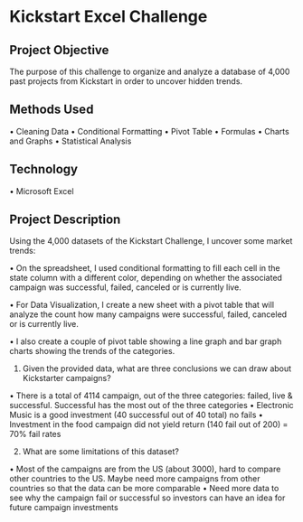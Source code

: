 # Kickstart Excel Challenge
## Project Objective
The purpose of this challenge to organize and analyze a database of 4,000 past projects from Kickstart in order to uncover hidden trends.

## Methods Used
•	Cleaning Data
•	Conditional Formatting
•	Pivot Table
•	Formulas
•	Charts and Graphs
•	Statistical Analysis 

## Technology
•	Microsoft Excel

## Project Description
Using the 4,000 datasets of the Kickstart Challenge, I uncover some market trends:

•	On the spreadsheet, I used conditional formatting to fill each cell in the state column with a different color, depending on whether the associated campaign was successful, failed, canceled or is currently live.

•	For Data Visualization, I create a new sheet with a pivot table that will analyze the count how many campaigns were successful, failed, canceled or is currently live. 

•	I also create a couple of pivot table showing a line graph and bar graph charts showing the trends of the categories. 

1.	Given the provided data, what are three conclusions we can draw about Kickstarter campaigns?

•	There is a total of 4114 campaign, out of the three categories: failed, live & successful.  Successful has the most out of the three categories
•	Electronic Music is a good investment (40 successful out of 40 total) no fails
•	Investment in the food campaign did not yield return (140 fail out of 200) = 70% fail rates

2.	What are some limitations of this dataset?

•	Most of the campaigns are from the US (about 3000), hard to compare other countries to the US.  Maybe need more campaigns from other countries so that the data can be more comparable 
•	Need more data to see why the campaign fail or successful so investors can have an idea for future campaign investments 












 





